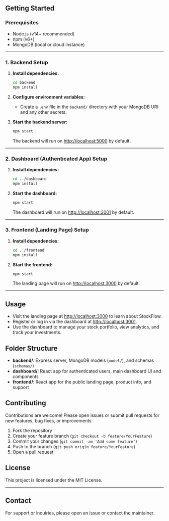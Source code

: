 
## Getting Started

### Prerequisites

- Node.js (v14+ recommended)
- npm (v6+)
- MongoDB (local or cloud instance)

---

### 1. Backend Setup

1. **Install dependencies:**
   ```bash
   cd backend
   npm install
   ```

2. **Configure environment variables:**
   - Create a `.env` file in the `backend/` directory with your MongoDB URI and any other secrets.

3. **Start the backend server:**
   ```bash
   npm start
   ```
   The backend will run on [http://localhost:5000](http://localhost:5000) by default.

---

### 2. Dashboard (Authenticated App) Setup

1. **Install dependencies:**
   ```bash
   cd ../dashboard
   npm install
   ```

2. **Start the dashboard:**
   ```bash
   npm start
   ```
   The dashboard will run on [http://localhost:3001](http://localhost:3001) by default.

---

### 3. Frontend (Landing Page) Setup

1. **Install dependencies:**
   ```bash
   cd ../frontend
   npm install
   ```

2. **Start the frontend:**
   ```bash
   npm start
   ```
   The landing page will run on [http://localhost:3000](http://localhost:3000) by default.

---

## Usage

- Visit the landing page at [http://localhost:3000](http://localhost:3000) to learn about StockFlow.
- Register or log in via the dashboard at [http://localhost:3001](http://localhost:3001).
- Use the dashboard to manage your stock portfolio, view analytics, and track your investments.

## Folder Structure

- **backend/**: Express server, MongoDB models (`model/`), and schemas (`schemas/`)
- **dashboard/**: React app for authenticated users, main dashboard UI and components
- **frontend/**: React app for the public landing page, product info, and support

## Contributing

Contributions are welcome! Please open issues or submit pull requests for new features, bug fixes, or improvements.

1. Fork the repository
2. Create your feature branch (`git checkout -b feature/YourFeature`)
3. Commit your changes (`git commit -am 'Add some feature'`)
4. Push to the branch (`git push origin feature/YourFeature`)
5. Open a pull request

## License

This project is licensed under the MIT License.

---

## Contact

For support or inquiries, please open an issue or contact the maintainer.
